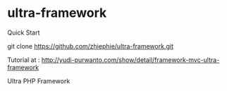 ultra-framework
===============
Quick Start 

git clone https://github.com/zhiephie/ultra-framework.git

Tutorial at : http://yudi-purwanto.com/show/detail/framework-mvc-ultra-framework

Ultra PHP Framework
